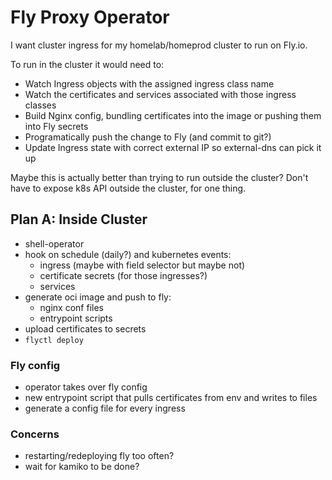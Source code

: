# Fly Proxy Operator

I want cluster ingress for my homelab/homeprod cluster to run on Fly.io.

To run in the cluster it would need to:

- Watch Ingress objects with the assigned ingress class name
- Watch the certificates and services associated with those ingress classes
- Build Nginx config, bundling certificates into the image or pushing them into Fly secrets
- Programatically push the change to Fly (and commit to git?)
- Update Ingress state with correct external IP so external-dns can pick it up

Maybe this is actually better than trying to run outside the cluster?
Don't have to expose k8s API outside the cluster, for one thing.

## Plan A: Inside Cluster

- shell-operator
- hook on schedule (daily?) and kubernetes events:
  - ingress (maybe with field selector but maybe not)
  - certificate secrets (for those ingresses?)
  - services
- generate oci image and push to fly:
  - nginx conf files
  - entrypoint scripts
- upload certificates to secrets
- `flyctl deploy`

### Fly config

- operator takes over fly config
- new entrypoint script that pulls certificates from env and writes to files
- generate a config file for every ingress

### Concerns
- restarting/redeploying fly too often?
- wait for kamiko to be done?
